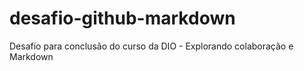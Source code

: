 # desafio-github-markdown
Desafio para conclusão do curso da DIO - Explorando colaboração e Markdown

